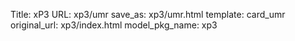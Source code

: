 Title: xP3
URL: xp3/umr
save_as: xp3/umr.html
template: card_umr
original_url: xp3/index.html
model_pkg_name: xp3

